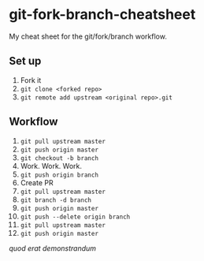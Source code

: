 # git-fork-branch-cheatsheet

My cheat sheet for the git/fork/branch workflow.

## Set up

1. Fork it
2. `git clone <forked repo>`
3. `git remote add upstream <original repo>.git`

## Workflow

1. `git pull upstream master`
2. `git push origin master`
3. `git checkout -b branch`
4. Work. Work. Work.
5. `git push origin branch`
6. Create PR
7. `git pull upstream master`
8. `git branch -d branch`
9. `git push origin master`
10. `git push --delete origin branch`
11. `git pull upstream master`
12. `git push origin master`

_quod erat demonstrandum_

